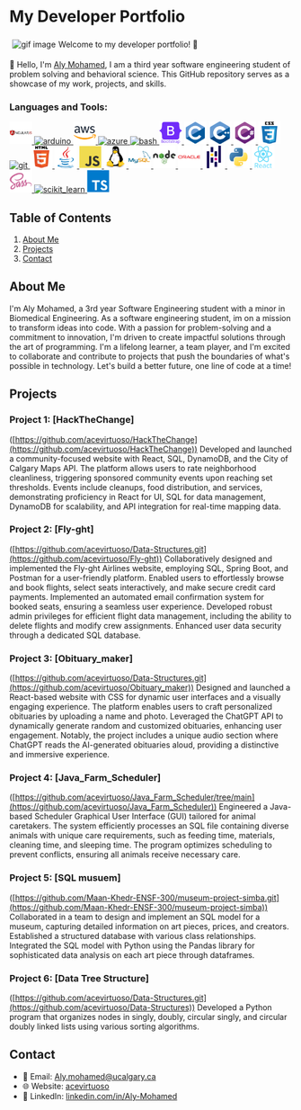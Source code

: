 # My Developer Portfolio

 <img style="width:6vh;padding:5px"
src= "https://media2.giphy.com/media/3o6vXTpomeZEyxufGU/giphy.gif" alt = "gif image" />Welcome to my developer portfolio! 🚀

👋 Hello, I'm [Aly Mohamed](https://acevirtuoso.github.io), I am a third year software engineering student of problem solving and behavioral science. This GitHub repository serves as a showcase of my work, projects, and skills.

<h3 align="left">Languages and Tools:</h3>
<p align="left"> <a href="https://angular.io" target="_blank" rel="noreferrer"> <img src="https://raw.githubusercontent.com/devicons/devicon/master/icons/angularjs/angularjs-original-wordmark.svg" alt="angularjs" width="40" height="40"/> </a> <a href="https://www.arduino.cc/" target="_blank" rel="noreferrer"> <img src="https://cdn.worldvectorlogo.com/logos/arduino-1.svg" alt="arduino" width="40" height="40"/> </a> <a href="https://aws.amazon.com" target="_blank" rel="noreferrer"> <img src="https://raw.githubusercontent.com/devicons/devicon/master/icons/amazonwebservices/amazonwebservices-original-wordmark.svg" alt="aws" width="40" height="40"/> </a> <a href="https://azure.microsoft.com/en-in/" target="_blank" rel="noreferrer"> <img src="https://www.vectorlogo.zone/logos/microsoft_azure/microsoft_azure-icon.svg" alt="azure" width="40" height="40"/> </a> <a href="https://www.gnu.org/software/bash/" target="_blank" rel="noreferrer"> <img src="https://www.vectorlogo.zone/logos/gnu_bash/gnu_bash-icon.svg" alt="bash" width="40" height="40"/> </a> <a href="https://getbootstrap.com" target="_blank" rel="noreferrer"> <img src="https://raw.githubusercontent.com/devicons/devicon/master/icons/bootstrap/bootstrap-plain-wordmark.svg" alt="bootstrap" width="40" height="40"/> </a> <a href="https://www.cprogramming.com/" target="_blank" rel="noreferrer"> <img src="https://raw.githubusercontent.com/devicons/devicon/master/icons/c/c-original.svg" alt="c" width="40" height="40"/> </a> <a href="https://www.w3schools.com/cpp/" target="_blank" rel="noreferrer"> <img src="https://raw.githubusercontent.com/devicons/devicon/master/icons/cplusplus/cplusplus-original.svg" alt="cplusplus" width="40" height="40"/> </a> <a href="https://www.w3schools.com/cs/" target="_blank" rel="noreferrer"> <img src="https://raw.githubusercontent.com/devicons/devicon/master/icons/csharp/csharp-original.svg" alt="csharp" width="40" height="40"/> </a> <a href="https://www.w3schools.com/css/" target="_blank" rel="noreferrer"> <img src="https://raw.githubusercontent.com/devicons/devicon/master/icons/css3/css3-original-wordmark.svg" alt="css3" width="40" height="40"/> </a> <a href="https://git-scm.com/" target="_blank" rel="noreferrer"> <img src="https://www.vectorlogo.zone/logos/git-scm/git-scm-icon.svg" alt="git" width="40" height="40"/> </a> <a href="https://www.w3.org/html/" target="_blank" rel="noreferrer"> <img src="https://raw.githubusercontent.com/devicons/devicon/master/icons/html5/html5-original-wordmark.svg" alt="html5" width="40" height="40"/> </a> <a href="https://www.java.com" target="_blank" rel="noreferrer"> <img src="https://raw.githubusercontent.com/devicons/devicon/master/icons/java/java-original.svg" alt="java" width="40" height="40"/> </a> <a href="https://developer.mozilla.org/en-US/docs/Web/JavaScript" target="_blank" rel="noreferrer"> <img src="https://raw.githubusercontent.com/devicons/devicon/master/icons/javascript/javascript-original.svg" alt="javascript" width="40" height="40"/> </a> <a href="https://www.linux.org/" target="_blank" rel="noreferrer"> <img src="https://raw.githubusercontent.com/devicons/devicon/master/icons/linux/linux-original.svg" alt="linux" width="40" height="40"/> </a> <a href="https://www.mysql.com/" target="_blank" rel="noreferrer"> <img src="https://raw.githubusercontent.com/devicons/devicon/master/icons/mysql/mysql-original-wordmark.svg" alt="mysql" width="40" height="40"/> </a> <a href="https://nodejs.org" target="_blank" rel="noreferrer"> <img src="https://raw.githubusercontent.com/devicons/devicon/master/icons/nodejs/nodejs-original-wordmark.svg" alt="nodejs" width="40" height="40"/> </a> <a href="https://www.oracle.com/" target="_blank" rel="noreferrer"> <img src="https://raw.githubusercontent.com/devicons/devicon/master/icons/oracle/oracle-original.svg" alt="oracle" width="40" height="40"/> </a> <a href="https://pandas.pydata.org/" target="_blank" rel="noreferrer"> <img src="https://raw.githubusercontent.com/devicons/devicon/2ae2a900d2f041da66e950e4d48052658d850630/icons/pandas/pandas-original.svg" alt="pandas" width="40" height="40"/> </a> <a href="https://www.python.org" target="_blank" rel="noreferrer"> <img src="https://raw.githubusercontent.com/devicons/devicon/master/icons/python/python-original.svg" alt="python" width="40" height="40"/> </a> <a href="https://reactjs.org/" target="_blank" rel="noreferrer"> <img src="https://raw.githubusercontent.com/devicons/devicon/master/icons/react/react-original-wordmark.svg" alt="react" width="40" height="40"/> </a> <a href="https://sass-lang.com" target="_blank" rel="noreferrer"> <img src="https://raw.githubusercontent.com/devicons/devicon/master/icons/sass/sass-original.svg" alt="sass" width="40" height="40"/> </a> <a href="https://scikit-learn.org/" target="_blank" rel="noreferrer"> <img src="https://upload.wikimedia.org/wikipedia/commons/0/05/Scikit_learn_logo_small.svg" alt="scikit_learn" width="40" height="40"/> </a> <a href="https://www.typescriptlang.org/" target="_blank" rel="noreferrer"> <img src="https://raw.githubusercontent.com/devicons/devicon/master/icons/typescript/typescript-original.svg" alt="typescript" width="40" height="40"/> </a> </p>


## Table of Contents
1. [About Me](#about-me)
2. [Projects](#projects)
3. [Contact](#contact)

## About Me
I'm Aly Mohamed, a 3rd year Software Engineering student with a minor in Biomedical Engineering. As a software engineering student, im on a mission to transform ideas into code. With a passion for problem-solving and a commitment to innovation, I'm driven to create impactful solutions through the art of programming. I'm a lifelong learner, a team player, and I'm excited to collaborate and contribute to projects that push the boundaries of what's possible in technology. Let's build a better future, one line of code at a time!

## Projects
### Project 1: [HackTheChange]
([https://github.com/acevirtuoso/HackTheChange](https://github.com/acevirtuoso/HackTheChange))
Developed and launched a community-focused website with React, SQL, DynamoDB, and the City of Calgary Maps API. The platform allows users to rate neighborhood cleanliness, triggering sponsored community events upon reaching set thresholds. Events include cleanups, food distribution, and services, demonstrating proficiency in React for UI, SQL for data management, DynamoDB for scalability, and API integration for real-time mapping data. 

### Project 2: [Fly-ght]
([https://github.com/acevirtuoso/Data-Structures.git](https://github.com/acevirtuoso/Fly-ght))
Collaboratively designed and implemented the Fly-ght Airlines website, employing SQL, Spring Boot, and Postman for a user-friendly platform. Enabled users to effortlessly browse and book flights, select seats interactively, and make secure credit card payments. Implemented an automated email confirmation system for booked seats, ensuring a seamless user experience. Developed robust admin privileges for efficient flight data management, including the ability to delete flights and modify crew assignments. Enhanced user data security through a dedicated SQL database.

### Project 3: [Obituary_maker]
([https://github.com/acevirtuoso/Data-Structures.git](https://github.com/acevirtuoso/Obituary_maker))
Designed and launched a React-based website with CSS for dynamic user interfaces and a visually engaging experience. The platform enables users to craft personalized obituaries by uploading a name and photo. Leveraged the ChatGPT API to dynamically generate random and customized obituaries, enhancing user engagement. Notably, the project includes a unique audio section where ChatGPT reads the AI-generated obituaries aloud, providing a distinctive and immersive experience. 

### Project 4: [Java_Farm_Scheduler]
([https://github.com/acevirtuoso/Java_Farm_Scheduler/tree/main](https://github.com/acevirtuoso/Java_Farm_Scheduler))
Engineered a Java-based Scheduler Graphical User Interface (GUI) tailored for animal caretakers. The system efficiently processes an SQL file containing diverse animals with unique care requirements, such as feeding time, materials, cleaning time, and sleeping time. The program optimizes scheduling to prevent conflicts, ensuring all animals receive necessary care.

### Project 5: [SQL musuem]
([https://github.com/Maan-Khedr-ENSF-300/museum-project-simba.git](https://github.com/Maan-Khedr-ENSF-300/museum-project-simba))
Collaborated in a team to design and implement an SQL model for a museum, capturing detailed information on art pieces, prices, and creators. Established a structured database with various class relationships. Integrated the SQL model with Python using the Pandas library for sophisticated data analysis on each art piece through dataframes. 

### Project 6: [Data Tree Structure]
([https://github.com/acevirtuoso/Data-Structures.git](https://github.com/acevirtuoso/Data-Structures))
Developed a Python program that organizes nodes in singly, doubly, circular singly, and circular doubly linked lists using various sorting algorithms.

## Contact

- 📧 Email: Aly.mohamed@ucalgary.ca
- 🌐 Website: [acevirtuoso](https://acevirtuoso.github.io)
- 💼 LinkedIn: [linkedin.com/in/Aly-Mohamed](https://www.linkedin.com/in/aly-mohamed-9126a8264/)
